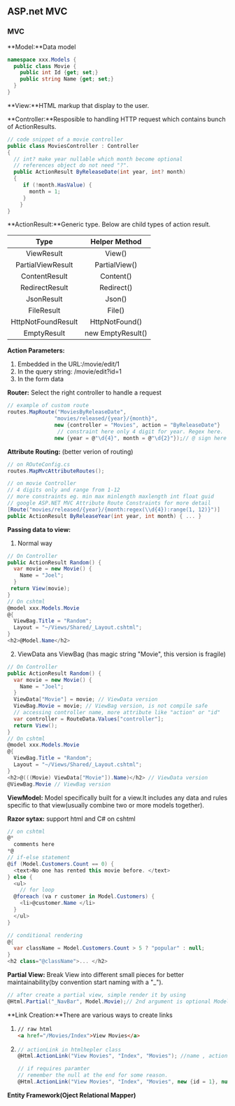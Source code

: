 ## ASP.net MVC

### MVC

**Model:**Data model

```c#
namespace xxx.Models {
  public class Movie {
    public int Id {get; set;}
    public string Name {get; set;}
  }
}
```

**View:**HTML markup that display to the user.

**Controller:**Resposible to handling HTTP request which contains bunch of ActionResults.

```c#
// code snippet of a movie controller
public class MoviesController : Controller
{
  // int? make year nullable which month become optional
  // references object do not need "?".
  public ActionResult ByReleaseDate(int year, int? month)
  {
     if (!month.HasValue) {
       month = 1;
     }
	}
}
```

**ActionResult:**Generic type. Below are child types of action result.

|        Type        |   Helper Method   |
| :----------------: | :---------------: |
|     ViewResult     |      View()       |
| PartialViewResult  |   PartialView()   |
|   ContentResult    |     Content()     |
|   RedirectResult   |    Redirect()     |
|     JsonResult     |      Json()       |
|     FileResult     |      File()       |
| HttpNotFoundResult |  HttpNotFound()   |
|    EmptyResult     | new EmptyResult() |

**Action Parameters:**

1. Embedded in the URL:/movie/edit/1
2. In the query string: /movie/edit?id=1
3. In the form data

**Router:** Select the right controller to handle a request

```c#
// example of custom route
routes.MapRoute("MoviesByReleaseDate",
               "movies/released/{year}/{month}",
               new {controller = "Movies", action = "ByReleaseDate"}
                // constraint here only 4 digit for year. Regex here.
               new {year = @"\d{4}", month = @"\d{2}"});// @ sign here to avoid double \\
```

**Attribute Routing:** (better verion of routing)

```c#
// on ROuteConfig.cs
routes.MapMvcAttributeRoutes();

// on movie Controller
// 4 digits only and range from 1-12
// more constraints eg. min max minlength maxlength int float guid
// google ASP.NET MVC Attribute Route Constraints for more detail
[Route("movies/released/{year}/{month:regex(\\d{4}):range(1, 12)}")]
public ActionResult ByReleaseYear(int year, int month) { ... }
```

**Passing data to view:**

1. Normal way

```c#
// On Controller
public ActionResult Random() {
  var movie = new Movie() {
    Name = "Joel";
  }
 return View(movie);
}
// On cshtml
@model xxx.Models.Movie
@{
  ViewBag.Title = "Random";
  Layout = "~/Views/Shared/_Layout.cshtml";
}
<h2>@Model.Name</h2>
```

2. ViewData ans ViewBag (has magic string "Movie", this version is fragile)

```c#
// On Controller
public ActionResult Random() {
  var movie = new Movie() {
    Name = "Joel";
  }
  ViewData["Movie"] = movie; // ViewData version
  ViewBag.Movie = movie; // ViewBag version, is not compile safe
  // accessing controller name, more attribute like "action" or "id"
  var controller = RouteData.Values["controller"]; 
  return View();
}
// On cshtml
@model xxx.Models.Movie
@{
  ViewBag.Title = "Random";
  Layout = "~/Views/Shared/_Layout.cshtml";
}
<h2>@(((Movie) ViewData["Movie"]).Name)</h2> // ViewData version
@ViewBag.Movie // ViewBag version
```

**ViewModel:** Model specifically built for a view.It includes any data and rules specific to that view(usually combine two or more models together).

**Razor sytax:** support html and C# on cshtml

```c#
// on cshtml
@*
  comments here
*@
// if-else statement
@if (Model.Customers.Count == 0) {
  <text>No one has rented this movie before. </text>
} else {
  <ul>
    // for loop
  @foreach (va r customer in Model.Customers) {
  	<li>@customer.Name </li>
  }
  </ul>
}

// conditional rendering
@{
  var className = Model.Customers.Count > 5 ? "popular" : null;
}
<h2 class="@className">... </h2>
```

**Partial View:** Break View into different small pieces for better maintainability(by convention start naming with a "_").

```c#
// after create a partial view, simple render it by using
@Html.Partial("_NavBar", Model.Movie);// 2nd argument is optional Model passing
```

**Link Creation:**There are various ways to create links

1. ```html
   // raw html
   <a href="/Movies/Index">View Movies</a>
   ```

2. ```c#
   // actionLink in htmlhepler class
   @Html.ActionLink("View Movies", "Index", "Movies"); //name , action , model
   
   // if requires paramter
   // remember the null at the end for some reason.
   @Html.ActionLink("View Movies", "Index", "Movies", new {id = 1}, null); 
   ```

**Entity Framework(Oject Relational Mapper)**

